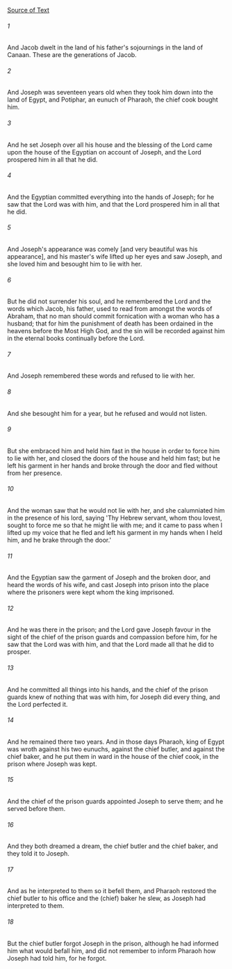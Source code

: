 [Source of Text](https://github.com/scrollmapper/bible_databases_deuterocanonical)

###### 1
And Jacob dwelt in the land of his father's sojournings in the land of Canaan. These are the generations of Jacob.

###### 2
And Joseph was seventeen years old when they took him down into the land of Egypt, and Potiphar, an eunuch of Pharaoh, the chief cook bought him.

###### 3
And he set Joseph over all his house and the blessing of the Lord came upon the house of the Egyptian on account of Joseph, and the Lord prospered him in all that he did.

###### 4
And the Egyptian committed everything into the hands of Joseph; for he saw that the Lord was with him, and that the Lord prospered him in all that he did.

###### 5
And Joseph's appearance was comely [and very beautiful was his appearance], and his master's wife lifted up her eyes and saw Joseph, and she loved him and besought him to lie with her.

###### 6
But he did not surrender his soul, and he remembered the Lord and the words which Jacob, his father, used to read from amongst the words of Abraham, that no man should commit fornication with a woman who has a husband; that for him the punishment of death has been ordained in the heavens before the Most High God, and the sin will be recorded against him in the eternal books continually before the Lord.

###### 7
And Joseph remembered these words and refused to lie with her.

###### 8
And she besought him for a year, but he refused and would not listen.

###### 9
But she embraced him and held him fast in the house in order to force him to lie with her, and closed the doors of the house and held him fast; but he left his garment in her hands and broke through the door and fled without from her presence.

###### 10
And the woman saw that he would not lie with her, and she calumniated him in the presence of his lord, saying 'Thy Hebrew servant, whom thou lovest, sought to force me so that he might lie with me; and it came to pass when I lifted up my voice that he fled and left his garment in my hands when I held him, and he brake through the door.'

###### 11
And the Egyptian saw the garment of Joseph and the broken door, and heard the words of his wife, and cast Joseph into prison into the place where the prisoners were kept whom the king imprisoned.

###### 12
And he was there in the prison; and the Lord gave Joseph favour in the sight of the chief of the prison guards and compassion before him, for he saw that the Lord was with him, and that the Lord made all that he did to prosper.

###### 13
And he committed all things into his hands, and the chief of the prison guards knew of nothing that was with him, for Joseph did every thing, and the Lord perfected it.

###### 14
And he remained there two years. And in those days Pharaoh, king of Egypt was wroth against his two eunuchs, against the chief butler, and against the chief baker, and he put them in ward in the house of the chief cook, in the prison where Joseph was kept.

###### 15
And the chief of the prison guards appointed Joseph to serve them; and he served before them.

###### 16
And they both dreamed a dream, the chief butler and the chief baker, and they told it to Joseph.

###### 17
And as he interpreted to them so it befell them, and Pharaoh restored the chief butler to his office and the (chief) baker he slew, as Joseph had interpreted to them.

###### 18
But the chief butler forgot Joseph in the prison, although he had informed him what would befall him, and did not remember to inform Pharaoh how Joseph had told him, for he forgot.